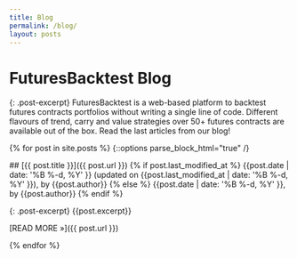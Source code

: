 ```yaml
---
title: Blog
permalink: /blog/
layout: posts
---
```


# FuturesBacktest Blog

{: .post-excerpt}
FuturesBacktest is a web-based platform to backtest futures contracts portfolios without writing a single line of code. Different flavours of trend, carry and value strategies over 50+ futures contracts are available out of the box. Read  the last articles from our blog!

{% for post in site.posts %}
{::options parse_block_html="true" /}
<div>
## [{{ post.title }}]({{ post.url }})
{% if post.last_modified_at %}
{{post.date | date: '%B %-d, %Y' }} (updated on {{post.last_modified_at | date: '%B %-d, %Y' }}), by {{post.author}}
{% else %}
{{post.date | date: '%B %-d, %Y' }}, by {{post.author}}
{% endif %}

{: .post-excerpt}
{{post.excerpt}}

[READ MORE &raquo;]({{ post.url }})
</div>

{% endfor %}
